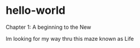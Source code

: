 # hello-world
Chapter 1: A beginning to the New
   
 Im looking for my way thru this maze known as Life

